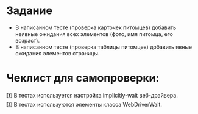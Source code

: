 # Задание
+ В написанном тесте (проверка карточек питомцев) добавить неявные ожидания всех элементов (фото, имя питомца, его возраст).
+ В написанном тесте (проверка таблицы питомцев) добавить явные ожидания элементов страницы.

# Чеклист для самопроверки:
:one: В тестах используется настройка implicitly-wait веб-драйвера.       
:two: В тестах используются элементы класса WebDriverWait.
